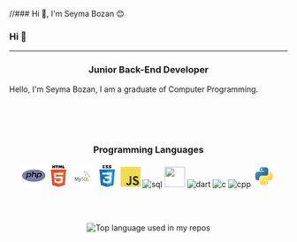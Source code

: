 //### Hi 👋, I'm Seyma Bozan 😊

### Hi 👋
<hr>
<h3 align="center"><b>Junior Back-End Developer</b></h3>
<p>Hello, I'm Seyma Bozan, I am a graduate of Computer Programming.</p>
<br /><br />
<h3 align="center"><br>Programming Languages</h3>

<p align="center">
<img src="https://raw.githubusercontent.com/devicons/devicon/master/icons/php/php-original.svg" alt="php" width="42" height="42"/>
<img src="https://raw.githubusercontent.com/devicons/devicon/master/icons/html5/html5-original-wordmark.svg" alt="html5" width="40" height="40"/>
<img src="https://raw.githubusercontent.com/github/explore/80688e429a7d4ef2fca1e82350fe8e3517d3494d/topics/mysql/mysql.png" width="40" height="40">
<img src="https://raw.githubusercontent.com/devicons/devicon/master/icons/css3/css3-original-wordmark.svg" alt="css" width="40" height="40"/>
<img src="https://raw.githubusercontent.com/devicons/devicon/master/icons/javascript/javascript-original.svg" alt="javascript" width="37" height="37"/>
<img src="https://www.svgrepo.com/show/303229/microsoft-sql-server-logo.svg" alt="sql" width="40" height="40"/>
<img src="https://raw.githubusercontent.com/hussainweb/hussainweb/main/icons/flutter.png" width="37" height="37"/>
<img src="https://raw.githubusercontent.com/hussainweb/hussainweb/main/icons/dartlang.png" alt="dart" width="37" height="37"/>
<img src="https://raw.githubusercontent.com/jmnote/z-icons/master/svg/c.svg" alt="c" width="40" height="40"/>
<img src="https://raw.githubusercontent.com/jmnote/z-icons/master/svg/cpp.svg" alt="cpp" width="40" height="40"/>
<img src="https://raw.githubusercontent.com/devicons/devicon/master/icons/python/python-original.svg" alt="python" width="40" height="40"/>
</p>


<br/><br/>


<div align="center">
  <img width="" src="https://github-readme-stats.vercel.app/api/top-langs/?username=seymabozan&layout=compact&hide_title=1&card_width=300" alt="Top language used in my repos" />
</div>

